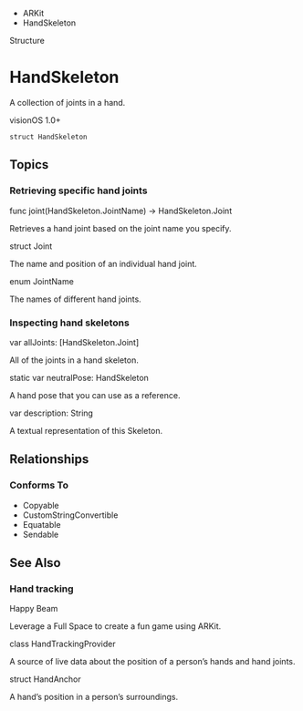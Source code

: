 

- ARKit
-  HandSkeleton 

Structure

# HandSkeleton

A collection of joints in a hand.

visionOS 1.0+

``` source
struct HandSkeleton
```

## Topics

### Retrieving specific hand joints

func joint(HandSkeleton.JointName) -> HandSkeleton.Joint

Retrieves a hand joint based on the joint name you specify.

struct Joint

The name and position of an individual hand joint.

enum JointName

The names of different hand joints.

### Inspecting hand skeletons

var allJoints: [HandSkeleton.Joint]

All of the joints in a hand skeleton.

static var neutralPose: HandSkeleton

A hand pose that you can use as a reference.

var description: String

A textual representation of this Skeleton.

## Relationships

### Conforms To

- Copyable
- CustomStringConvertible
- Equatable
- Sendable

## See Also

### Hand tracking

Happy Beam

Leverage a Full Space to create a fun game using ARKit.

class HandTrackingProvider

A source of live data about the position of a person’s hands and hand joints.

struct HandAnchor

A hand’s position in a person’s surroundings.

